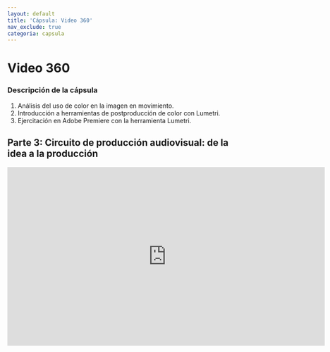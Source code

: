 ```yaml
---
layout: default
title: 'Cápsula: Video 360'
nav_exclude: true
categoria: capsula
---
```


# Video 360

### Descripción de la cápsula
1. Análisis del uso de color en la imagen en movimiento.
2. Introducción a herramientas de postproducción de color con Lumetri.
3. Ejercitación en Adobe Premiere con la herramienta Lumetri.

## Parte 3: Circuito de producción audiovisual: de la idea a la producción

<div class="video-container">
    <iframe src="https://drive.google.com/file/d/1i7h7xELv74lpKglxUQgZICGJJWtbL8bO/preview" height="406" width="720" modestbranding="1" rel="0" frameborder="0" allow="accelerometer; autoplay; encrypted-media; gyroscope; picture-in-picture" allowfullscreen>
    </iframe>
</div>


